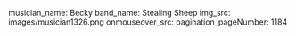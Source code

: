 musician_name: Becky
band_name: Stealing Sheep
img_src: images/musician1326.png
onmouseover_src: 
pagination_pageNumber: 1184